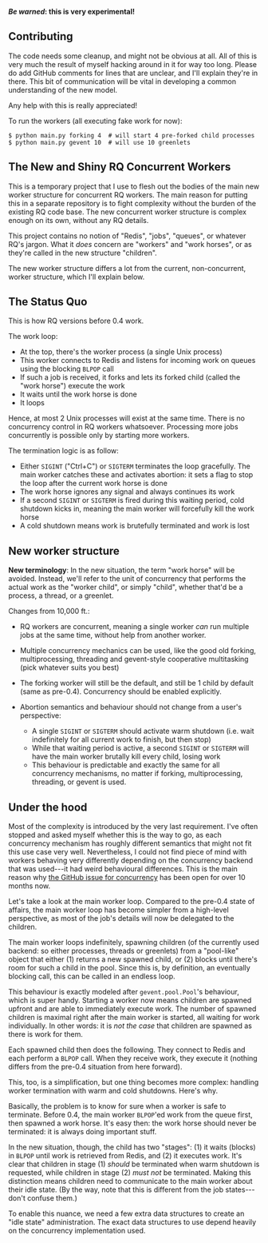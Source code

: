 **_Be warned_: this is very experimental!**


Contributing
------------

The code needs some cleanup, and might not be obvious at all.  All of this is
very much the result of myself hacking around in it for way too long.  Please
do add GitHub comments for lines that are unclear, and I'll explain they're in
there.  This bit of communication will be vital in developing a common
understanding of the new model.

Any help with this is really appreciated!

To run the workers (all executing fake work for now):

    $ python main.py forking 4  # will start 4 pre-forked child processes
    $ python main.py gevent 10  # will use 10 greenlets


The New and Shiny RQ Concurrent Workers
---------------------------------------

This is a temporary project that I use to flesh out the bodies of the main new
worker structure for concurrent RQ workers.  The main reason for putting this
in a separate repository is to fight complexity without the burden of the
existing RQ code base.  The new concurrent worker structure is complex enough
on its own, without any RQ details.

This project contains no notion of "Redis", "jobs", "queues", or whatever RQ's
jargon.  What it _does_ concern are "workers" and "work horses", or as they're
called in the new structure "children".

The new worker structure differs a lot from the current, non-concurrent, worker
structure, which I'll explain below.


The Status Quo
--------------

This is how RQ versions before 0.4 work.

The work loop:

- At the top, there's the worker process (a single Unix process)
- This worker connects to Redis and listens for incoming work on queues using
  the blocking `BLPOP` call
- If such a job is received, it forks and lets its forked child (called the
  "work horse") execute the work
- It waits until the work horse is done
- It loops

Hence, at most 2 Unix processes will exist at the same time.  There is no
concurrency control in RQ workers whatsoever.  Processing more jobs
concurrently is possible only by starting more workers.

The termination logic is as follow:

- Either `SIGINT` ("Ctrl+C") or `SIGTERM` terminates the loop gracefully.  The
  main worker catches these and activates abortion: it sets a flag to stop the
  loop after the current work horse is done
- The work horse ignores any signal and always continues its work
- If a second `SIGINT` or `SIGTERM` is fired during this waiting period, cold
  shutdown kicks in, meaning the main worker will forcefully kill the work horse
- A cold shutdown means work is brutefully terminated and work is lost


New worker structure
--------------------

**New terminology**: In the new situation, the term "work horse" will be
avoided.  Instead, we'll refer to the unit of concurrency that performs the
actual work as the "worker child", or simply "child", whether that'd be
a process, a thread, or a greenlet.

Changes from 10,000 ft.:

- RQ workers are concurrent, meaning a single worker _can_ run multiple jobs at
  the same time, without help from another worker.
- Multiple concurrency mechanics can be used, like the good old forking,
  multiprocessing, threading and gevent-style cooperative multitasking (pick
  whatever suits you best)
- The forking worker will still be the default, and still be 1 child by default
  (same as pre-0.4).  Concurrency should be enabled explicitly.
- Abortion semantics and behaviour should not change from a user's perspective:

    * A single `SIGINT` or `SIGTERM` should activate warm shutdown (i.e. wait
  	  indefinitely for all current work to finish, but then stop)
    * While that waiting period is active, a second `SIGINT` or `SIGTERM` will
  	  have the main worker brutally kill every child, losing work
    * This behaviour is predictable and exactly the same for all concurrency
  	  mechanisms, no matter if forking, multiprocessing, threading, or gevent is
  	  used.


Under the hood
--------------

Most of the complexity is introduced by the very last requirement.  I've often
stopped and asked myself whether this is the way to go, as each concurrency
mechanism has roughly different semantics that might not fit this use case very
well.  Nevertheless, I could not find piece of mind with workers behaving very
differently depending on the concurrency backend that was used---it had weird
behavioural differences.  This is the main reason why [the GitHub issue for
concurrency][1] has been open for over 10 months now.

Let's take a look at the main worker loop.  Compared to the pre-0.4 state of
affairs, the main worker loop has become simpler from a high-level perspective,
as most of the job's details will now be delegated to the children.

The main worker loops indefinitely, spawning children (of the currently used
backend: so either processes, threads or greenlets) from a "pool-like" object
that either (1) returns a new spawned child, or (2) blocks until there's room
for such a child in the pool.  Since this is, by definition, an eventually
blocking call, this can be called in an endless loop.

This behaviour is exactly modeled after `gevent.pool.Pool`'s behaviour, which
is super handy.  Starting a worker now means children are spawned upfront and
are able to immediately execute work.  The number of spawned children is
maximal right after the main worker is started, all waiting for work
individually.  In other words: it is _not the case_ that children are spawned
as there is work for them.

Each spawned child then does the following.  They connect to Redis and each
perform a `BLPOP` call.  When they receive work, they execute it (nothing
differs from the pre-0.4 situation from here forward).

This, too, is a simplification, but one thing becomes more complex: handling
worker termination with warm and cold shutdowns. Here's why.

Basically, the problem is to know for sure when a worker is safe to terminate.
Before 0.4, the main worker `BLPOP`'ed work from the queue first, then spawned
a work horse.  It's easy then: the work horse should never be terminated: it is
always doing important stuff.

In the new situation, though, the child has two "stages": (1) it waits (blocks)
in `BLPOP` until work is retrieved from Redis, and (2) it executes work.  It's
clear that children in stage (1) _should_ be terminated when warm shutdown is
requested, while children in stage (2) _must not_ be terminated.  Making this
distinction means children need to communicate to the main worker about their
idle state.  (By the way, note that this is different from the job
states---don't confuse them.)

To enable this nuance, we need a few extra data structures to create an "idle
state" administration.  The exact data structures to use depend heavily on the
concurrency implementation used.

[1]: https://github.com/nvie/rq/issues/45

